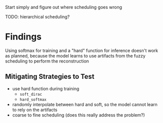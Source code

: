 Start simply and figure out where scheduling goes wrong


TODO: hierarchical scheduling?

# Findings

Using softmax for training and a "hard" function for inference doesn't work as planned, 
because the model learns to use artifacts from the fuzzy scheduling to perform the reconstruction

## Mitigating Strategies to Test
- use hard function during training
    - `soft_dirac`
    - `hard_softmax`
- randomly interpolate between hard and soft, so the model cannot learn to rely on the artifacts
- coarse to fine scheduling (does this really address the problem?)
